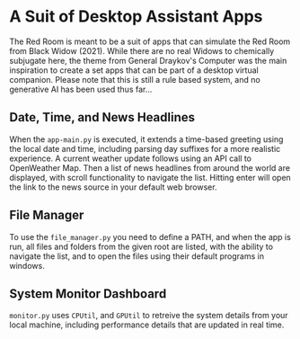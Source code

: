 # A Suit of Desktop Assistant Apps

The Red Room is meant to be a suit of apps that can simulate the Red Room from Black Widow (2021). While there are no real Widows to chemically subjugate here, the theme from General Draykov's Computer was the main inspiration to create a set apps that can be part of a desktop virtual companion. Please note that this is still a rule based system, and no generative AI has been used thus far... 

## Date, Time, and News Headlines

When the `app-main.py` is executed, it extends a time-based greeting using the local date and time, including parsing day suffixes for a more realistic experience. A current weather update follows using an API call to OpenWeather Map. Then a list of news headlines from around the world are displayed, with scroll functionality to navigate the list. Hitting enter will open the link to the news source in your default web browser.

## File Manager

To use the `file_manager.py` you need to define a PATH, and when the app is run, all files and folders from the given root are listed, with the ability to navigate the list, and to open the files using their default programs in windows.

## System Monitor Dashboard

`monitor.py` uses `CPUtil`, and `GPUtil` to retreive the system details from your local machine, including performance details that are updated in real time.
